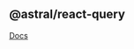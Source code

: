 ## @astral/react-query

[Docs](https://github.com/kaluga-astral/react-query/tree/main/package/README.md) 
